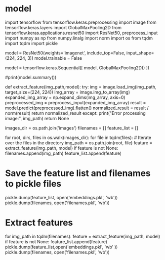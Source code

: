 # model 
import tensorflow
from tensorflow.keras.preprocessing import image
from tensorflow.keras.layers import GlobalMaxPooling2D
from tensorflow.keras.applications.resnet50 import ResNet50, preprocess_input
import numpy as np
from numpy.linalg import norm
import os
from  tqdm import tqdm
import pickle

model = ResNet50(weights='imagenet', include_top=False, input_shape=(224, 224, 3))
model.trainable = False

model = tensorflow.keras.Sequential([
    model,
    GlobalMaxPooling2D()
])

#print(model.summary())

def extract_feature(img_path,model):
    try:
        img = image.load_img(img_path, target_size=(224, 224))
        img_array = image.img_to_array(img)
        expanded_img_array = np.expand_dims(img_array, axis=0)
        preprocessed_img = preprocess_input(expanded_img_array)
        result = model.predict(preprocessed_img).flatten()
        normalized_result = result /  norm(result)
        return normalized_result
    except:
        print("Error processing image:", img_path)
        return None

images_dir = os.path.join('images')
filenames = []
feature_list = []

for root, dirs, files in os.walk(images_dir):
    for file in tqdm(files):  # Iterate over the files in the directory
        img_path = os.path.join(root, file)
        feature = extract_feature(img_path, model)
        if feature is not None:
            filenames.append(img_path)
            feature_list.append(feature)

# Save the feature list and filenames to pickle files
pickle.dump(feature_list, open('embeddings.pkl', 'wb'))
pickle.dump(filenames, open('filenames.pkl', 'wb'))


# Extract features
for img_path in tqdm(filenames):
            feature = extract_feature(img_path, model)
            if feature is not None:
                feature_list.append(feature)
                pickle.dump(feature_list,open('embeddings.pkl', 'wb' ))
                pickle.dump(filenames, open('filenames.pkl', 'wb'))
